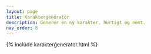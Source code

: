 ```yaml
---
layout: page
title: Karaktergenerator
description: Generer en ny karakter, hurtigt og nemt.
nav_order: 8
---
```


{% include karaktergenerator.html %}
